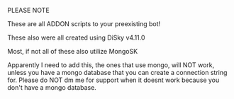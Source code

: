 PLEASE NOTE

These are all ADDON scripts to your preexisting bot!

These also were all created using DiSky v4.11.0

Most, if not all of these also utilize MongoSK



Apparently I need to add this, the ones that use mongo, will NOT work, unless you have a mongo database that you can create a connection string for. Please do NOT dm me for support when it doesnt work because you don't have a mongo database.
